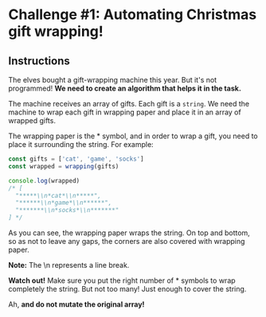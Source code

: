 # Challenge #1: Automating Christmas gift wrapping!

## Instructions

The elves bought a gift-wrapping machine this year. But it's not programmed! **We need to create an algorithm that helps it in the task.**

The machine receives an array of gifts. Each gift is a ```string```. We need the machine to wrap each gift in wrapping paper and place it in an array of wrapped gifts.

The wrapping paper is the * symbol, and in order to wrap a gift, you need to place it surrounding the string. For example:

```javascript
const gifts = ['cat', 'game', 'socks']
const wrapped = wrapping(gifts)

console.log(wrapped)
/* [
  "*****\\n*cat*\\n*****",
  "******\\n*game*\\n******",
  "*******\\n*socks*\\n*******"
] */
```

As you can see, the wrapping paper wraps the string. On top and bottom, so as not to leave any gaps, the corners are also covered with wrapping paper.

**Note:** The \n represents a line break.

**Watch out!** Make sure you put the right number of * symbols to wrap completely the string. But not too many! Just enough to cover the string.

Ah, **and do not mutate the original array!**
